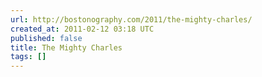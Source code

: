 ```yaml
---
url: http://bostonography.com/2011/the-mighty-charles/
created_at: 2011-02-12 03:18 UTC
published: false
title: The Mighty Charles
tags: []
---
```



